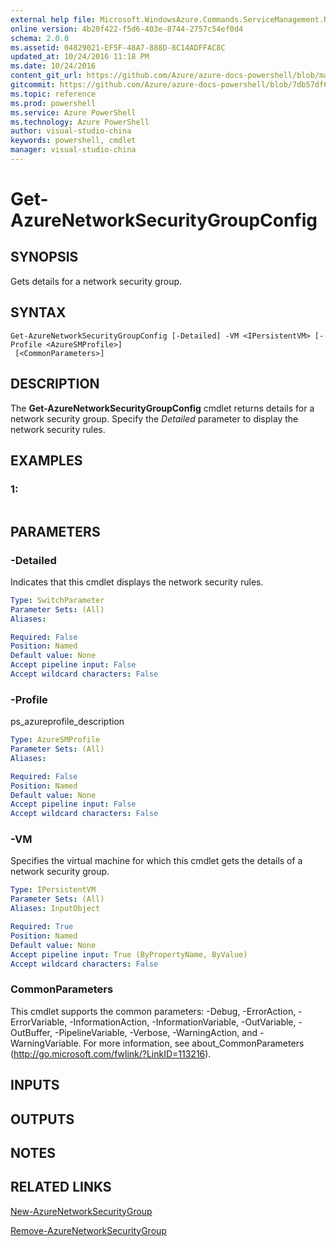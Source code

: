 ```yaml
---
external help file: Microsoft.WindowsAzure.Commands.ServiceManagement.Network.dll-Help.xml
online version: 4b20f422-f5d6-403e-8744-2757c54ef0d4
schema: 2.0.0
ms.assetid: 04829021-EF5F-48A7-888D-8C14ADFFAC8C
updated_at: 10/24/2016 11:18 PM
ms.date: 10/24/2016
content_git_url: https://github.com/Azure/azure-docs-powershell/blob/master/azureps-cmdlets-docs/ServiceManagement/Azure.Networking/v3.0.0/Get-AzureNetworkSecurityGroupConfig.md
gitcommit: https://github.com/Azure/azure-docs-powershell/blob/7db57df6b5e709a7c001e6de362a1240d7583ae8/azureps-cmdlets-docs/ServiceManagement/Azure.Networking/v3.0.0/Get-AzureNetworkSecurityGroupConfig.md
ms.topic: reference
ms.prod: powershell
ms.service: Azure PowerShell
ms.technology: Azure PowerShell
author: visual-studio-china
keywords: powershell, cmdlet
manager: visual-studio-china
---
```


# Get-AzureNetworkSecurityGroupConfig

## SYNOPSIS
Gets details for a network security group.

## SYNTAX

```
Get-AzureNetworkSecurityGroupConfig [-Detailed] -VM <IPersistentVM> [-Profile <AzureSMProfile>]
 [<CommonParameters>]
```

## DESCRIPTION
The **Get-AzureNetworkSecurityGroupConfig** cmdlet returns details for a network security group.
Specify the *Detailed* parameter to display the network security rules.

## EXAMPLES

### 1:
```

```

## PARAMETERS

### -Detailed
Indicates that this cmdlet displays the network security rules.

```yaml
Type: SwitchParameter
Parameter Sets: (All)
Aliases: 

Required: False
Position: Named
Default value: None
Accept pipeline input: False
Accept wildcard characters: False
```

### -Profile
ps_azureprofile_description

```yaml
Type: AzureSMProfile
Parameter Sets: (All)
Aliases: 

Required: False
Position: Named
Default value: None
Accept pipeline input: False
Accept wildcard characters: False
```

### -VM
Specifies the virtual machine for which this cmdlet gets the details of a network security group.

```yaml
Type: IPersistentVM
Parameter Sets: (All)
Aliases: InputObject

Required: True
Position: Named
Default value: None
Accept pipeline input: True (ByPropertyName, ByValue)
Accept wildcard characters: False
```

### CommonParameters
This cmdlet supports the common parameters: -Debug, -ErrorAction, -ErrorVariable, -InformationAction, -InformationVariable, -OutVariable, -OutBuffer, -PipelineVariable, -Verbose, -WarningAction, and -WarningVariable. For more information, see about_CommonParameters (http://go.microsoft.com/fwlink/?LinkID=113216).

## INPUTS

## OUTPUTS

## NOTES

## RELATED LINKS

[New-AzureNetworkSecurityGroup](.\New-AzureNetworkSecurityGroup.md)

[Remove-AzureNetworkSecurityGroup](.\Remove-AzureNetworkSecurityGroup.md)


